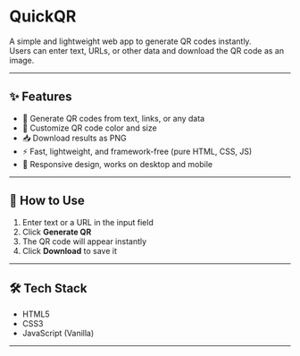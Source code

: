 # QuickQR

A simple and lightweight web app to generate QR codes instantly.  
Users can enter text, URLs, or other data and download the QR code as an image.

---

## ✨ Features
- 🔗 Generate QR codes from text, links, or any data  
- 🎨 Customize QR code color and size  
- 📥 Download results as PNG  
- ⚡ Fast, lightweight, and framework-free (pure HTML, CSS, JS)  
- 📱 Responsive design, works on desktop and mobile  

---

## 🚀 How to Use
1. Enter text or a URL in the input field  
2. Click **Generate QR**  
3. The QR code will appear instantly  
4. Click **Download** to save it  

---

## 🛠️ Tech Stack
- HTML5  
- CSS3  
- JavaScript (Vanilla)  

---

